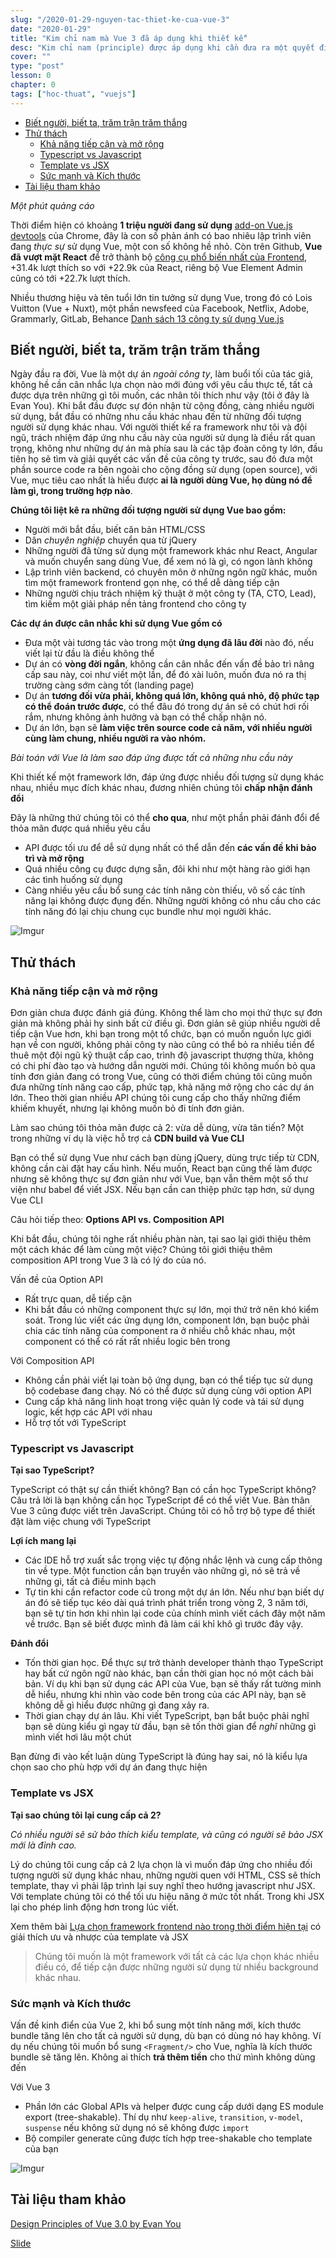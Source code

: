 ```yaml
---
slug: "/2020-01-29-nguyen-tac-thiet-ke-cua-vue-3"
date: "2020-01-29"
title: "Kim chỉ nam mà Vue 3 đã áp dụng khi thiết kế"
desc: "Kim chỉ nam (principle) được áp dụng khi cần đưa ra một quyết định kỹ thuật trước vô vàng các lựa chọn. Nếu bạn đã biết được mọi thứ vận hành như thế nào, thì đã đến lúc bạn tiến một bước xa hơn, trả lời cho câu hỏi tại sao"
cover: ""
type: "post"
lesson: 0
chapter: 0
tags: ["hoc-thuat", "vuejs"]
---
```


<!-- TOC -->

- [Biết người, biết ta, trăm trận trăm thắng](#biết-người-biết-ta-trăm-trận-trăm-thắng)
- [Thử thách](#thử-thách)
    - [Khả năng tiếp cận và mở rộng](#khả-năng-tiếp-cận-và-mở-rộng)
    - [Typescript vs Javascript](#typescript-vs-javascript)
    - [Template vs JSX](#template-vs-jsx)
    - [Sức mạnh và Kích thước](#sức-mạnh-và-kích-thước)
- [Tài liệu tham khảo](#tài-liệu-tham-khảo)

<!-- /TOC -->


*Một phút quảng cáo*

Thời điểm hiện có khoảng **1 triệu người đang sử dụng** [add-on Vue.js devtools](https://chrome.google.com/webstore/detail/vuejs-devtools/nhdogjmejiglipccpnnnanhbledajbpd) của Chrome, đây là con số phản ánh có bao nhiêu lập trình viên đang *thực sự* sử dụng Vue, một con số không hề nhỏ. Còn trên Github, **Vue đã vượt mặt React** để trở thành bộ [công cụ phổ biến nhất của Frontend](https://risingstars.js.org/2019/en/), +31.4k lượt thích so với +22.9k của React, riêng bộ Vue Element Admin cũng có tới +22.7k lượt thích.

Nhiều thương hiệu và tên tuổi lớn tin tưởng sử dụng Vue, trong đó có Lois Vuitton (Vue + Nuxt), một phần newsfeed của Facebook, Netflix, Adobe, Grammarly, GitLab, Behance [Danh sách 13 công ty sử dụng Vue.js](https://www.netguru.com/blog/13-top-companies-that-have-trusted-vue.js-examples-of-applications)

## Biết người, biết ta, trăm trận trăm thắng

Ngày đầu ra đời, Vue là một dự án *ngoài công ty*, làm buổi tối của tác giả, không hề cần cân nhắc lựa chọn nào mới đúng với yêu cầu thực tế, tất cả được dựa trên những gì tôi muốn, các nhân tôi thích như vậy (tôi ở đây là Evan You). Khi bắt đầu được sự đón nhận từ cộng đồng, càng nhiều người sử dụng, bắt đầu có những nhu cầu khác nhau đến từ những đối tượng người sử dụng khác nhau. Với người thiết kế ra framework như tôi và đội ngũ, trách nhiệm đáp ứng nhu cầu này của người sử dụng là điều rất quan trọng, không như những dự án mà phía sau là các tập đoàn công ty lớn, đầu tiên họ sẽ tìm và giải quyết các vấn đề của công ty trước, sau đó đưa một phần source code ra bên ngoài cho cộng đồng sử dụng (open source), với Vue, mục tiêu cao nhất là hiểu được **ai là người dùng Vue, họ dùng nó để làm gì, trong trường hợp nào**.

**Chúng tôi liệt kê ra những đối tượng người sử dụng Vue bao gồm:**

- Người mới bắt đầu, biết căn bản HTML/CSS    
- Dân *chuyên nghiệp* chuyển qua từ jQuery    
- Những người đã từng sử dụng một framework khác như React, Angular và muốn chuyển sang dùng Vue, để xem nó là gì, có ngon lành không
- Lập trình viên backend, có chuyên môn ở những ngôn ngữ khác, muốn tìm một framework frontend gọn nhẹ, có thể dễ dàng tiếp cận
- Những người chịu trách nhiệm kỹ thuật ở một công ty (TA, CTO, Lead), tìm kiếm một giải pháp nền tảng frontend cho công ty

**Các dự án được cân nhắc khi sử dụng Vue gồm có**

- Đưa một vài tương tác vào trong một **ứng dụng đã lâu đời** nào đó, nếu viết lại từ đầu là điều không thể    
- Dự án có **vòng đời ngắn**, không cần cân nhắc đến vấn đề bảo trì nâng cấp sau này, coi như viết một lần, để đó xài luôn, muốn đưa nó ra thị trường càng sớm càng tốt (landing page)    
- Dự án **tương đối vừa phải, không quá lớn, không quá nhỏ, độ phức tạp có thể đoán trước được**, có thể đâu đó trong dự án sẽ có chút hơi rối rắm, nhưng không ảnh hưởng và bạn có thể chấp nhận nó.    
- Dự án lớn, bạn sẽ **làm việc trên source code cả năm, với nhiều người cùng làm chung, nhiều người ra vào nhóm.**

*Bài toán với Vue là làm sao đáp ứng được tất cả những nhu cầu này*

Khi thiết kế một framework lớn, đáp ứng được nhiều đối tượng sử dụng khác nhau, nhiều mục đích khác nhau, đương nhiên chúng tôi **chấp nhận đánh đổi**

Đây là những thứ chúng tôi có thể **cho qua**, như một phần phải đánh đổi để thỏa mãn được quá nhiều yêu cầu

- API được tối ưu để dễ sử dụng nhất có thể dẫn đến **các vấn đề khi bảo trì và mở rộng**
- Quá nhiều công cụ được dựng sẵn, đôi khi như một hàng rào giới hạn các tình huống sử dụng    
- Càng nhiều yêu cầu bổ sung các tính năng còn thiếu, vô số các tính năng lại không được đụng đến. Những người không có nhu cầu cho các tính năng đó lại chịu chung cục bundle như mọi người khác.    

![Imgur](https://i.imgur.com/vDBDdv3.jpg)

## Thử thách

### Khả năng tiếp cận và mở rộng  

Đơn giản chưa được đánh giá đúng. Không thể làm cho mọi thứ thực sự đơn giản mà không phải hy sinh bất cứ điều gì. Đơn giản sẽ giúp nhiều người dễ tiếp cận Vue hơn, khi bạn trong một tổ chức, bạn có muốn nguồn lực giới hạn về con người, không phải công ty nào cũng có thể bỏ ra nhiều tiền để thuê một đội ngũ kỹ thuật cấp cao, trình độ javascript thượng thừa, không có chi phí đào tạo và hướng dẫn người mới. Chúng tôi không muốn bỏ qua tính đơn giản đang có trong Vue, cũng có thời điểm chúng tôi cũng muốn đưa những tính năng cao cấp, phức tạp, khả năng mở rộng cho các dự án lớn. Theo thời gian nhiều API chúng tôi cung cấp cho thấy những điểm khiếm khuyết, nhưng lại không muốn bỏ đi tính đơn giản.

Làm sao chúng tôi thỏa mãn được cả 2: vừa dễ dùng, vừa tân tiến? Một trong những ví dụ là việc hỗ trợ cả **CDN build và Vue CLI**

Bạn có thể sử dụng Vue như cách bạn dùng jQuery, dùng trực tiếp từ CDN, không cần cài đặt hay cấu hình. Nếu muốn, React bạn cũng thế làm được nhưng sẽ không thực sự đơn giản như với Vue, bạn vẫn thêm một số thư viện như babel để viết JSX. Nếu bạn cần can thiệp phức tạp hơn, sử dụng Vue CLI  

Câu hỏi tiếp theo: **Options API vs. Composition API**

Khi bắt đầu, chúng tôi nghe rất nhiều phàn nàn, tại sao lại giới thiệu thêm một cách khác để làm cùng một việc? Chúng tôi giới thiệu thêm composition API trong Vue 3 là có lý do của nó.

Vấn đề của Option API

- Rất trực quan, dễ tiếp cận    
- Khi bắt đầu có những component thực sự lớn, mọi thứ trở nên khó kiểm soát. Trong lúc viết các ứng dụng lớn, component lớn, bạn buộc phải chia các tính năng của component ra ở nhiều chỗ khác nhau, một component có thể có rất rất nhiều logic bên trong
  

Với Composition API

- Không cần phải viết lại toàn bộ ứng dụng, bạn có thể tiếp tục sử dụng bộ codebase đang chạy. Nó có thể được sử dụng cùng với option API
- Cung cấp khả năng linh hoạt trong việc quản lý code và tái sử dụng logic, kết hợp các API với nhau
- Hỗ trợ tốt với TypeScript

### Typescript vs Javascript

**Tại sao TypeScript?**

TypeScript có thật sự cần thiết không? Bạn có cần học TypeScript không? Câu trả lời là bạn không cần học TypeScript để có thể viết Vue. Bản thân Vue 3 cũng được viết trên JavaScript. Chúng tôi có hỗ trợ bộ type để thiết đặt làm việc chung với TypeScript

**Lợi ích mang lại**

- Các IDE hỗ trợ xuất sắc trọng việc tự động nhắc lệnh và cung cấp thông tin về type. Một function cần bạn truyền vào những gì, nó sẽ trả về những gì, tất cả điều minh bạch    
- Tự tin khi cần refactor code cũ trong một dự án lớn. Nếu như bạn biết dự án đó sẽ tiếp tục kéo dài quá trình phát triển trong vòng 2, 3 năm tới, bạn sẽ tự tin hơn khi nhìn lại code của chính mình viết cách đây một năm về trước. Bạn sẽ biết được mình đã làm cái khỉ khô gì trước đây vậy.
  

**Đánh đổi**

- Tốn thời gian học. Để thực sự trở thành developer thành thạo TypeScript hay bất cứ ngôn ngữ nào khác, bạn cần thời gian học nó một cách bài bản. Ví dụ khi bạn sử dụng các API của Vue, bạn sẽ thấy rất tường minh dễ hiểu, nhưng khi nhìn vào code bên trong của các API này, bạn sẽ không dễ gì hiểu được những gì đang xảy ra.
- Thời gian chạy dự án lâu. Khi viết TypeScript, bạn bắt buộc phải nghĩ bạn sẽ dùng kiểu gì ngay từ đầu, bạn sẽ tốn thời gian để *nghĩ* những gì mình viết hơi lâu một chút

Bạn đừng đi vào kết luận dùng TypeScript là đúng hay sai, nó là kiểu lựa chọn sao cho phù hợp với dự án đang thực hiện


### Template vs JSX

**Tại sao chúng tôi lại cung cấp cả 2?**

*Có nhiều người sẽ sử bảo thích kiểu template, và cũng có người sẽ bảo JSX mới là đỉnh cao.*

Lý do chúng tôi cung cấp cả 2 lựa chọn là vì muốn đáp ứng cho nhiều đối tượng người sử dụng khác nhau, những người quen với HTML, CSS sẽ thích template, thay vì phải lập trình lại suy nghĩ theo hướng javascript như JSX. Với template chúng tôi có thể tối ưu hiệu năng ở mức tốt nhất. Trong khi JSX lại cho phép linh động hơn trong lúc viết.

Xem thêm bài [Lựa chọn framework frontend nào trong thời điểm hiện tại](https://luubinhan.github.io/blog/2019-11-24-huong-dan-chon-framework-frontend#c%C6%A1-ch%E1%BA%BF-render) có giải thích ưu và nhược của template và JSX

> Chúng tôi muốn là một framework với tất cả các lựa chọn khác nhiều điều có, để tiếp cận được những người sử dụng từ nhiều background khác nhau.

### Sức mạnh và Kích thước

Vấn đề kinh điển của Vue 2, khi bổ sung một tính năng mới, kích thước bundle tăng lên cho tất cả người sử dụng, dù bạn có dùng nó hay không. Ví dụ nếu chúng tôi muốn bổ sung `<Fragment/>` cho Vue, nghĩa là kích thước bundle sẽ tăng lên. Không ai thích **trả thêm tiền** cho thứ mình không dùng đến

Với Vue 3

- Phần lớn các Global APIs và helper được cung cấp dưới dạng ES module export (tree-shakable). Thí dụ như `keep-alive`, `transition`, `v-model`, `suspense` nếu không sử dụng nó sẽ không được `import`
- Bộ compiler generate cũng được tích hợp tree-shakable cho template của bạn

![Imgur](https://i.imgur.com/n2pNkX6.jpg)


## Tài liệu tham khảo

[Design Principles of Vue 3.0 by Evan You](https://www.youtube.com/watch?v=WLpLYhnGqPA&list=WL&index=2&t=0s)

[Slide](https://docs.google.com/presentation/d/1r0HcS4baHy2c106DsZ4jA7Zt0R9u2MnRmmKIvAVuf1o/edit#slide=id.p)

